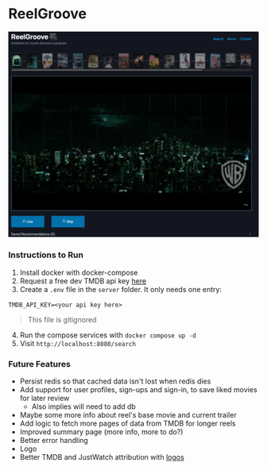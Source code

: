 # ReelGroove

![screenshot](./reel-groove-screenshot.png)

### Instructions to Run
1. Install docker with docker-compose
2. Request a free dev TMDB api key [here](https://www.themoviedb.org/settings/api)
3. Create a `.env` file in the `server` folder. It only needs one entry:
```.env
TMDB_API_KEY=<your api key here>
```
> This file is gitignored

4. Run the compose services with `docker compose up -d`
5. Visit `http://localhost:8080/search`

### Future Features
- Persist redis so that cached data isn't lost when redis dies
- Add support for user profiles, sign-ups and sign-in, to save liked movies for later review
    - Also implies will need to add db
- Maybe some more info about reel's base movie and current trailer
- Add logic to fetch more pages of data from TMDB for longer reels
- Improved summary page (more info, more to do?)
- Better error handling
- Logo
- Better TMDB and JustWatch attribution with [logos](https://www.themoviedb.org/about/logos-attribution)
